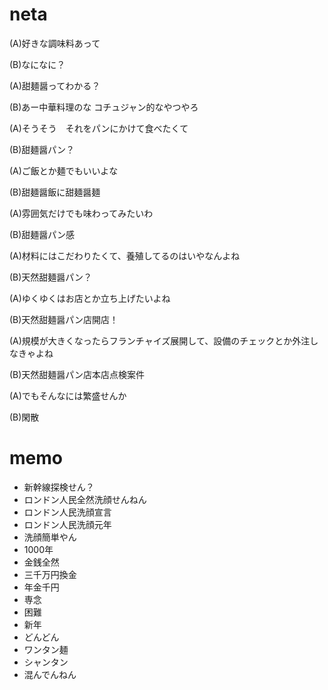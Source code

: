 # neta

(A)好きな調味料あって

(B)なになに？

(A)甜麺醤ってわかる？

(B)あー中華料理のな コチュジャン的なやつやろ

(A)そうそう　それをパンにかけて食べたくて

(B)甜麺醤パン？

(A)ご飯とか麺でもいいよな

(B)甜麺醤飯に甜麺醤麺

(A)雰囲気だけでも味わってみたいわ

(B)甜麺醤パン感

(A)材料にはこだわりたくて、養殖してるのはいやなんよね

(B)天然甜麺醤パン？

(A)ゆくゆくはお店とか立ち上げたいよね

(B)天然甜麺醤パン店開店！

(A)規模が大きくなったらフランチャイズ展開して、設備のチェックとか外注しなきゃよね

(B)天然甜麺醤パン店本店点検案件

(A)でもそんなには繁盛せんか

(B)閑散

# memo
- 新幹線探検せん？
- ロンドン人民全然洗顔せんねん
- ロンドン人民洗顔宣言
- ロンドン人民洗顔元年
- 洗顔簡単やん
- 1000年
- 金銭全然
- 三千万円換金
- 年金千円
- 専念
- 困難
- 新年
- どんどん
- ワンタン麺
- シャンタン
- 混んでんねん